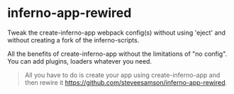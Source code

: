 # inferno-app-rewired

Tweak the create-inferno-app webpack config(s) without using 'eject' and without creating a fork of the inferno-scripts.

All the benefits of create-inferno-app without the limitations of "no config". You can add plugins, loaders whatever you need.

> All you have to do is create your app using create-inferno-app and then rewire it https://github.com/steveesamson/inferno-app-rewired.
